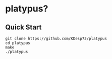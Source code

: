 # platypus?

## Quick Start

```console
git clone https://github.com/KDesp73/platypus
cd platypus
make
./platypus
```
